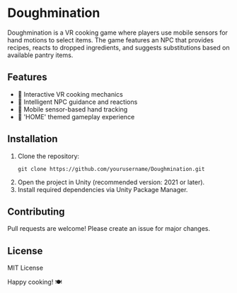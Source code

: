 # Doughmination

Doughmination is a VR cooking game where players use mobile sensors for hand motions to select items. The game features an NPC that provides recipes, reacts to dropped ingredients, and suggests substitutions based on available pantry items.

## Features
- 🍞 Interactive VR cooking mechanics
- 🤖 Intelligent NPC guidance and reactions
- 📱 Mobile sensor-based hand tracking
- 🏡 'HOME' themed gameplay experience

## Installation
1. Clone the repository:
   ```
   git clone https://github.com/yourusername/Doughmination.git
   ```
2. Open the project in Unity (recommended version: 2021 or later).
3. Install required dependencies via Unity Package Manager.

## Contributing
Pull requests are welcome! Please create an issue for major changes.

## License
MIT License

Happy cooking! 🍽️
